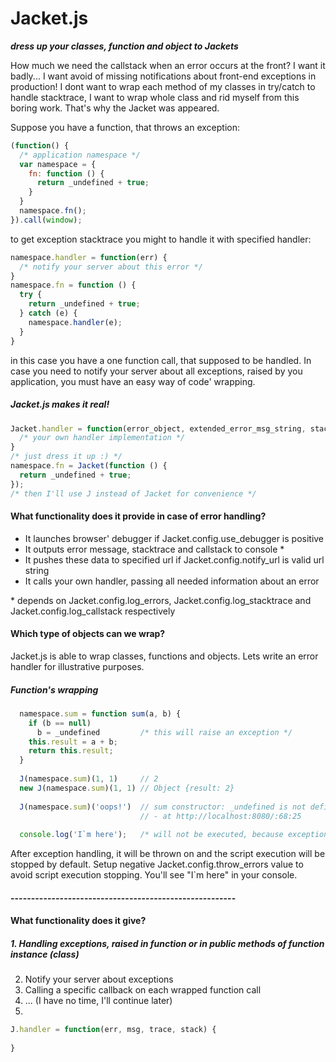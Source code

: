 Jacket.js
=========

  ***dress up your classes, function and object to Jackets***

How much we need the callstack when an error occurs at the front? I want it badly... I want avoid of missing notifications about front-end exceptions in production!
I dont want to wrap each method of my classes in try/catch to handle stacktrace, I want to wrap whole class and rid myself from this boring work.
That's why the Jacket was appeared.

Suppose you have a function, that throws an exception:
```javascript
(function() {
  /* application namespace */
  var namespace = {
    fn: function () {
      return _undefined + true;
    }
  }
  namespace.fn();
}).call(window);
```

to get exception stacktrace you might to handle it with specified handler: 
```javascript
namespace.handler = function(err) {
  /* notify your server about this error */
}
namespace.fn = function () {
  try {
    return _undefined + true;
  } catch (e) {
    namespace.handler(e); 
  }
}
```

in this case you have a one function call, that supposed to be handled. In case you need to notify your server about all exceptions, raised by you application, you must have an easy way of code' wrapping. 
    
    
##### Jacket.js makes it real!

```javascript
Jacket.handler = function(error_object, extended_error_msg_string, stacktace_array, callstack_array) {
  /* your own handler implementation */
}
/* just dress it up :) */
namespace.fn = Jacket(function () {
  return _undefined + true;
});
/* then I'll use J instead of Jacket for convenience */
```
 
#### What functionality does it provide in case of error handling?
 - It launches browser' debugger if Jacket.config.use_debugger is positive
 - It outputs error message, stacktrace and callstack to console *
 - It pushes these data to specified url if Jacket.config.notify_url is valid url string
 - It calls your own handler, passing all needed information about an error
 
\* depends on Jacket.config.log_errors, Jacket.config.log_stacktrace and Jacket.config.log_callstack respectively

#### Which type of objects can we wrap?
Jacket.js is able to wrap classes, functions and objects. Lets write an error handler for illustrative purposes.

##### Function's wrapping
```javascript
  namespace.sum = function sum(a, b) {
    if (b == null)
      b = _undefined         /* this will raise an exception */
    this.result = a + b;
    return this.result;
  }
  
  J(namespace.sum)(1, 1)     // 2
  new J(namespace.sum)(1, 1) // Object {result: 2}
  
  J(namespace.sum)('oops!')  // sum constructor: _undefined is not defined
                             // - at http://localhost:8080/:68:25
                             
  console.log('I`m here');   /* will not be executed, because exception will be raised */                        
```
After exception handling, it will be thrown on and the script execution will be stopped by default. Setup negative Jacket.config.throw_errors value to avoid script execution stopping. You'll see "I`m here" in your console.











#### -------------------------------------------------------
#### What functionality does it give?

##### 1. Handling exceptions, raised in function or in public methods of function instance (class)
 
   


2. Notify your server about exceptions
3. Calling a specific callback on each wrapped function call
4. ... (I have no time, I'll continue later)
5. 

```javascript
J.handler = function(err, msg, trace, stack) {
  
}
```
